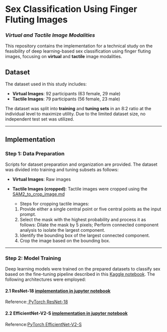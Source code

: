 # Sex Classification Using Finger Fluting Images  
### *Virtual and Tactile Image Modalities*

This repository contains the implementation for a technical study on the feasibility of deep learning-based sex classification using finger fluting images, focusing on **virtual** and **tactile** image modalities.


## Dataset

The dataset used in this study includes:
- **Virtual Images**: 92 participants (63 female, 29 male)
- **Tactile Images**: 79 participants (56 female, 23 male)

The dataset was split into **training** and **tuning sets** in an 8:2 ratio at the individual level to maximize utility. Due to the limited dataset size, no independent test set was utilized.

---

## Implementation

### Step 1: Data Preparation
Scripts for dataset preparation and organization are provided. The dataset was divided into training and tuning subsets as follows:
- **Virtual Images**: Raw images
- **Tactile Images (cropped)**: Tactile images were cropped using the [SAM2_to_crop_image.md](sam2_notebooks/README.md)
  - Steps for cropping tactile images:
  
  1. Provide either a single central point or five central points as the input prompt.
  2. Select the mask with the highest probability and process it as follows: Dilate the mask by 5 pixels; Perform connected component analysis to isolate the largest component.
  3. Identify the bounding box of the largest connected component.
  4. Crop the image based on the bounding box.


---

### Step 2: Model Training
Deep learning models were trained on the prepared datasets to classify sex based on the fine-tuning pipeline described in this [Kaggle notebook](https://www.kaggle.com/code/frozenwolf/coronahack-finetuning-resnet18-pytorch). The following architectures were employed:

#### 2.1 ResNet-18   [implementation in jupyter notebook](Github_finetuning_resnet18_lr0.0001_virtual_img.ipynb)
Reference:[ PyTorch ResNet-18](https://pytorch.org/vision/main/models/generated/torchvision.models.resnet18.html)

#### 2.2 EfficientNet-V2-S [implementation in jupyter notebook](Github_finetuning_efficientnetv2s_lr0.0001_virtual_img.ipynb)

Reference:[PyTorch EfficientNet-V2-S](https://pytorch.org/vision/main/models/generated/torchvision.models.efficientnet_v2_s.html)

